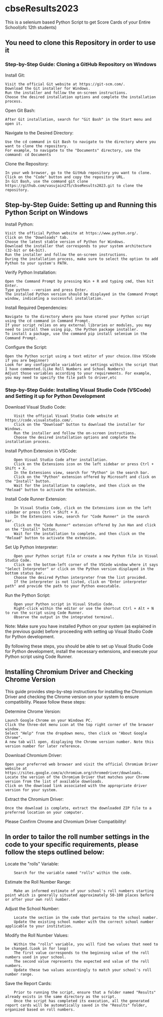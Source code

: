 # cbseResults2023
 This is a selenium based Python Script to get Score Cards of your Entire School(ofc 12th students)

## You need to clone this Repository in order to use it
### Step-by-Step Guide: Cloning a GitHub Repository on Windows
Install Git:

    Visit the official Git website at https://git-scm.com/.
    Download the Git installer for Windows.
    Run the installer and follow the on-screen instructions.
    Choose the desired installation options and complete the installation process.

Open Git Bash:

    After Git installation, search for "Git Bash" in the Start menu and open it.

Navigate to the Desired Directory:

    Use the cd command in Git Bash to navigate to the directory where you want to clone the repository.
    For example, to navigate to the "Documents" directory, use the command: cd Documents

Clone the Repository:

    In your web browser, go to the GitHub repository you want to clone.
    Click on the "Code" button and copy the repository URL.
    In Git Bash, use the command git clone https://github.com/vasujain275/cbseResults2023.git to clone the repository.
        

## Step-by-Step Guide: Setting up and Running this Python Script on Windows
Install Python:

    Visit the official Python website at https://www.python.org/.
    Click on the "Downloads" tab.
    Choose the latest stable version of Python for Windows.
    Download the installer that corresponds to your system architecture (32-bit or 64-bit).
    Run the installer and follow the on-screen instructions.
    During the installation process, make sure to select the option to add Python to your system's PATH.

Verify Python Installation:

    Open the Command Prompt by pressing Win + R and typing cmd, then hit Enter.
    Type python --version and press Enter.
    The installed Python version should be displayed in the Command Prompt window, indicating a successful installation.

Install Required Dependencies:

    Navigate to the directory where you have stored your Python script using the cd command in Command Prompt.
    If your script relies on any external libraries or modules, you may need to install them using pip, the Python package installer.
    To install a package, use the command pip install selenium in the Command Prompt.

Configure the Script:

    Open the Python script using a text editor of your choice.(Use VSCode if you are beginner)
    Look for any configurable variables or settings within the script that I have commented.(Like Roll Numbers and School Numbers)
    Adjust those variables according to your requirements. For example, you may need to specify the file path to driver,etc

### Step-by-Step Guide: Installing Visual Studio Code (VSCode) and Setting it up for Python Development

Download Visual Studio Code:

        Visit the official Visual Studio Code website at https://code.visualstudio.com/.
        Click on the "Download" button to download the installer for Windows.
        Run the installer and follow the on-screen instructions.
        Choose the desired installation options and complete the installation process.

Install Python Extension in VSCode:

        Open Visual Studio Code after installation.
        Click on the Extensions icon on the left sidebar or press Ctrl + Shift + X.
        In the Extensions view, search for "Python" in the search bar.
        Click on the "Python" extension offered by Microsoft and click on the "Install" button.
        Wait for the installation to complete, and then click on the "Reload" button to activate the extension.

Install Code Runner Extension:

        In Visual Studio Code, click on the Extensions icon on the left sidebar or press Ctrl + Shift + X.
        In the Extensions view, search for "Code Runner" in the search bar.
        Click on the "Code Runner" extension offered by Jun Han and click on the "Install" button.
        Wait for the installation to complete, and then click on the "Reload" button to activate the extension.

Set Up Python Interpreter:

        Open your Python script file or create a new Python file in Visual Studio Code.
        Click on the bottom-left corner of the VSCode window where it says "Select Interpreter" or click on the Python version displayed in the bottom status bar.
        Choose the desired Python interpreter from the list provided.
        If the interpreter is not listed, click on "Enter interpreter path" and provide the path to your Python executable.

Run the Python Script:

        Open your Python script in Visual Studio Code.
        Right-click within the editor or use the shortcut Ctrl + Alt + N to run the script using Code Runner.
        Observe the output in the integrated terminal.

Note: Make sure you have installed Python on your system (as explained in the previous guide) before proceeding with setting up Visual Studio Code for Python development.

By following these steps, you should be able to set up Visual Studio Code for Python development, install the necessary extensions, and execute your Python script using Code Runner.

## Installing Chromium Driver and Checking Chrome Version

This guide provides step-by-step instructions for installing the Chromium Driver and checking the Chrome version on your system to ensure compatibility. Please follow these steps:

Determine Chrome Version:

    Launch Google Chrome on your Windows PC.
    Click the three-dot menu icon at the top right corner of the browser window.
    Select "Help" from the dropdown menu, then click on "About Google Chrome".
    A new tab will open, displaying the Chrome version number. Note this version number for later reference.

Download Chromium Driver:

    Open your preferred web browser and visit the official Chromium Driver website at https://sites.google.com/a/chromium.org/chromedriver/downloads.
    Locate the version of the Chromium Driver that matches your Chrome version from the list of available downloads.
    Click on the download link associated with the appropriate driver version for your system.

Extract the Chromium Driver:

    Once the download is complete, extract the downloaded ZIP file to a preferred location on your computer.

Please Confirm Chrome and Chromium Driver Compatibility!

## In order to tailor the roll number settings in the code to your specific requirements, please follow the steps outlined below:

Locate the "rolls" Variable:

        Search for the variable named "rolls" within the code.

Estimate the Roll Number Range:

        Make an informed estimate of your school's roll numbers starting point which is generally situated approximately 50-100 places before or after your own roll number.

Adjust the School Number:

        Locate the section in the code that pertains to the school number.
        Update the existing school number with the correct school number applicable to your institution.

Modify the Roll Number Values:

        Within the "rolls" variable, you will find two values that need to be changed.(Look in for loop)
        The first value corresponds to the beginning value of the roll numbers used in your school.
        The second value represents the expected end value of the roll numbers.
        Update these two values accordingly to match your school's roll number range.

Save the Report Cards:

        Prior to running the script, ensure that a folder named "Results" already exists in the same directory as the script.
        Once the script has completed its execution, all the generated report cards will be automatically saved in the "Results" folder, organized based on roll numbers.